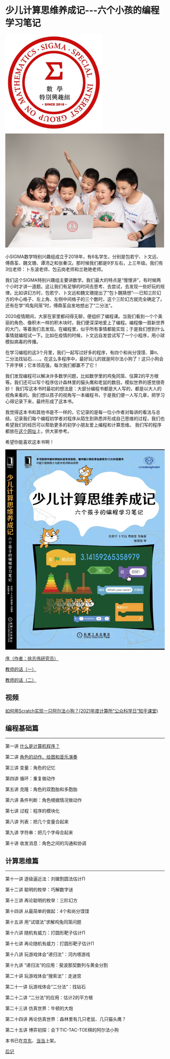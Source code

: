 # 少儿计算思维养成记---六个小孩的编程学习笔记

![SIGMA数学特别兴趣组](Figures/SIGMA-Logo.png)
![SIGMA数学特别兴趣组](Figures/SIGMA.png)


小SIGMA数学特别兴趣组成立于2018年，有6名学生，分别是包若宁、卜文远、傅鼎荃、魏文珊、谭沛之和张秦汉。那时候我们都是9岁左右，上三年级。我们有3位老师：卜东波老师、包云岗老师和兰艳艳老师。

我们这个SIGMA特别兴趣组主要讲数学。我们最大的特点是“慢慢讲”，有时候两个小时才讲一道题。这让我们有足够的时间去思考、去尝试，去发现一些好玩的规律。比如讲幻方时，包若宁、卜文远和魏文珊提出了“包卜魏猜想”---已知三阶幻方的中心格子、左上角、左侧中间格子的三个数时，这个三阶幻方就完全确定了。还有在学“鸡兔同笼”时，傅鼎荃自发地想出了“二分法”。


2020疫情期间，大家在家里都闷得无聊，便组织了编程课。当我们看到一个个美丽的角色、像积木一样的积木块时，我们便深深地爱上了编程。编程像一扇新世界的大门，等着我们去发现。在编程里，似乎所有事情都能实现；于是我们想到什么事情就编程试一下。比如在疫情的时候，卜文远自发尝试写了一个小程序，用小球模拟病毒的传播。

在学习编程的这3个月里，我们一起写过好多的程序，有四个和尚分馍馍、算π、二分法找钻石……。在这么多程序中，最好玩儿的就是阿尔法小狗了！这只小狗会下井字棋；它本领高强，每次我们都赢不了它！


我们发现编程可以解决许多数学问题，比如数学里的鸡兔同笼、估算2的平方根等。我们还可以写个程序估计森林里的猫头鹰和老鼠的数目。模拟世界的感觉很奇妙！
我们写这本书时最初的想法是：大部分编程书都是大人写的，都是以大人的视角来看的。我们想以孩子的视角写一本编程书，于是我们便一人写几章，把学习心得记录下来，最终形成了这本书。

我觉得这本书和其他书是不一样的，它记录的是每一位小作者对每讲的看法与总结，记录我们每个编程初学者对程序从陌生到熟悉并形成自己思维的过程，我们也希望我们的经历可以帮助更多的初学小朋友爱上编程和计算思维。
我们写的程序都放在[这个网址](https://deltadbu.github.io/6kids_learning_scratch/)上，供大家参考。


希望你能喜欢这本书啊！


![六个小孩学编程书的封面](Figures/SIGMA-Book.jpeg)

[序（作者：徐志伟研究员）](Preface.md)

[教师的话（一）](TeachersWords.md)

[教师的话（二）](TeachersWords2.md)

## 视频

[如何用Scratch实现一只阿尔法小狗？(2021年度计算所“公众科学日”知乎课堂)](http://bioinfo.ict.ac.cn/~dbu/Video/SIGMA-MiniAlphaGo.mp4)

## 编程基础篇
---

第一讲 [什么是计算机程序？](Lec1.md)

第二讲 [角色的动作、绘图和音乐演奏](Lec2.md)

第三讲 变量：角色的记忆	

第四讲 循环：重复做动作

第五讲 克隆：角色的双胞胎和多胞胎

第六讲 条件判断：角色根据情况做动作	

第七讲 过程：程序的模块化	

第八讲 列表：把几个变量合起来	

第九讲 字符串：把几个字母合起来	

第十讲 收发消息：角色之间的沟通和协调	


## 计算思维篇
---

第十一讲 逐级逼近法：刘徽割圆法估计Π	

第十二讲 聪明的枚举：巧解数字谜	

第十三讲 再论聪明的枚举：三阶幻方

第十四讲 从最简单的做起：4个和尚分馍馍

第十五讲 用“试错法”求解鸡兔同笼问题

第十六讲 随机有威力：打圆形靶子估计Π

第十七讲 再论随机有威力：打圆形靶子估计Π

第十八讲 玩游戏体会“递归法”：河内塔游戏

第十九讲 “递归法”的应用：斐波那契数列与黄金分割

第二十讲 玩游戏体会“搜索法”：走迷宫

第二十一讲 玩游戏体会“二分法”：找钻石

第二十二讲 “二分法”的应用：估计2的平方根

第二十三讲 仿真世界：牛顿的大炮

第二十四讲 再论仿真世界：森林里有几只老鼠、几只猫头鹰？

第二十五讲 博弈初探：会下TIC-TAC-TOE棋的阿尔法小狗

本书已在[京东](https://item.jd.com/13702980.html
)、[当当](http://product.dangdang.com/29386865.html
)上架。

[后记](Afterword.md)
